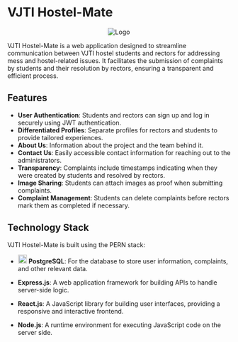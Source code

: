 # VJTI Hostel-Mate



<div align="center">
  <img src="https://github.com/adityamote2205/VJTI-Hostel-Mate/assets/108695859/707c6600-4c5a-4aa8-a2aa-b5f46d3863b9" alt="Logo">
</div>




VJTI Hostel-Mate is a web application designed to streamline communication between VJTI hostel students and rectors for addressing mess and hostel-related issues. It facilitates the submission of complaints by students and their resolution by rectors, ensuring a transparent and efficient process.

## Features

- **User Authentication**: Students and rectors can sign up and log in securely using JWT authentication.
- **Differentiated Profiles**: Separate profiles for rectors and students to provide tailored experiences.
- **About Us**: Information about the project and the team behind it.
- **Contact Us**: Easily accessible contact information for reaching out to the administrators.
- **Transparency**: Complaints include timestamps indicating when they were created by students and resolved by rectors.
- **Image Sharing**: Students can attach images as proof when submitting complaints.
- **Complaint Management**: Students can delete complaints before rectors mark them as completed if necessary.

## Technology Stack

VJTI Hostel-Mate is built using the PERN stack:
- <img src="https://upload.wikimedia.org/wikipedia/commons/thumb/2/29/Postgresql_elephant.svg/640px-Postgresql_elephant.svg.png" width="20"> **PostgreSQL**: For the database to store user information, complaints, and other relevant data.

- **Express.js**: A web application framework for building APIs to handle server-side logic.
- **React.js**: A JavaScript library for building user interfaces, providing a responsive and interactive frontend.
- **Node.js**: A runtime environment for executing JavaScript code on the server side.
